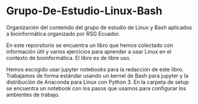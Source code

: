 # Grupo-De-Estudio-Linux-Bash
Organización del contenido del grupo de estudio de Linux y Bash aplicados a bioinformática organizado por RSG Ecuador.

En este reporsitorio se encuentra un libro que hemos colectado con información útil y varios ejercicios para aprender a usar Linux en el contexto de bioinformática. El libro es de libre uso. 

Hemos escogido usar jupyter notebooks para la redacción de este libro. Trabajamos de forma estándar usando un kernel de Bash para jupyter y la distribución de Anaconda para Linux con Python 3. En la carpeta de setup se encuentra un notebook con los pasos que usamos para configurar los ambientes de trabajo.
